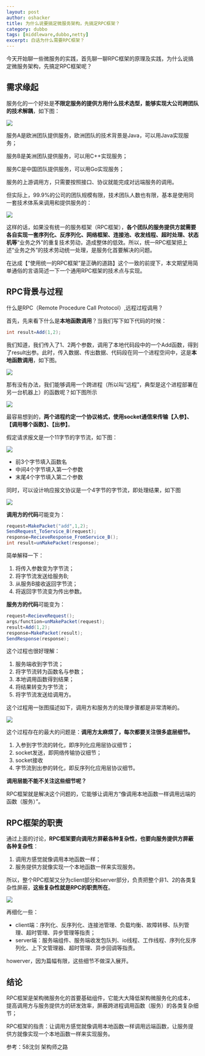 ```yaml
---
layout: post 
author: oshacker
title: 为什么说要搞定微服务架构，先搞定RPC框架？
category: dubbo
tags: [middleware,dubbo,netty]
excerpt: 白话为什么需要RPC框架？
---
```



今天开始聊一些微服务的实践，首先聊一聊RPC框架的原理及实践，为什么说搞定微服务架构，先搞定RPC框架呢？

## 需求缘起

服务化的一个好处是**不限定服务的提供方用什么技术选型，能够实现大公司跨团队的技术解耦**，如下图：

![](https://www.coderap.cn/assets/images/2020/05/rpc0.png)

服务A是欧洲团队提供服务，欧洲团队的技术背景是Java，可以用Java实现服务；

服务B是美洲团队提供服务，可以用C++实现服务；

服务C是中国团队提供服务，可以用Go实现服务；

服务的上游调用方，只需要按照接口、协议就能完成对远端服务的调用。

但实际上，99.9%的公司的团队规模有限，技术团队人数也有限，基本是使用同一套技术体系来调用和提供服务的：

![](https://www.coderap.cn/assets/images/2020/05/rpc1.png)

这样的话，如果没有统一的服务框架（RPC框架），**各个团队的服务提供方就需要各自实现一套序列化、反序列化、网络框架、连接池、收发线程、超时处理、状态机等**“业务之外”的重复技术劳动，造成整体的低效。所以，统一RPC框架把上述“业务之外”的技术劳动统一处理，是服务化首要解决的问题。

在达成【“使用统一的RPC框架”是正确的道路】这个一致的前提下，本文期望用简单通俗的言语简述一下一个通用RPC框架的技术点与实现。

## RPC背景与过程

什么是RPC（Remote Procedure Call Protocol）,远程过程调用？

首先，先来看下什么是**本地函数调用**？当我们写下如下代码的时候：
```java
int result=Add(1,2);
```

我们知道，我们传入了1、2两个参数，调用了本地代码段中的一个Add函数，得到了result出参。此时，传入数据、传出数据、代码段在同一个进程空间中，这是**本地函数调用**，如下图。

![](https://www.coderap.cn/assets/images/2020/05/rpc2.png)

那有没有办法，我们能够调用一个跨进程（所以叫“远程”，典型是这个进程部署在另一台机器上）的函数呢？如下图所示

![](https://www.coderap.cn/assets/images/2020/05/rpc3.png)

最容易想到的，**两个进程约定一个协议格式，使用socket通信来传输【入参】、【调用哪个函数】、【出参】**。

假定请求报文是一个11字节的字节流，如下图：

![](https://www.coderap.cn/assets/images/2020/05/rpc4.png)
+ 前3个字节填入函数名
+ 中间4个字节填入第一个参数
+ 末尾4个字节填入第二个参数

同时，可以设计响应报文协议是一个4字节的字节流，即处理结果，如下图

![](https://www.coderap.cn/assets/images/2020/05/rpc5.png)

**调用方的代码**可能变为：
```java
request=MakePacket("add",1,2);
SendRequest_ToService_B(request);
response=RecieveResponse_FromService_B();
int result=unMakePacket(response);
```

简单解释一下：
1. 将传入参数变为字节流；
2. 将字节流发送给服务B;
3. 从服务B接收返回字节流；
4. 将返回字节流变为传出参数。

**服务方的代码**可能变为：
```java
request=RecieveRequest();
args/function=unMakePacket(request);
result=Add(1,2);
response=MakePacket(result);
SendResponse(response);
```

这个过程也很好理解：
1. 服务端收到字节流；
2. 将字节流转为函数名与参数；
3. 本地调用函数得到结果；
4. 将结果转变为字节流；
5. 将字节流发送给调用方。

这个过程用一张图描述如下，调用方和服务方的处理步骤都是非常清晰的。

![](https://www.coderap.cn/assets/images/2020/05/rpc6.png)

这个过程存在的最大的问题是：**调用方太麻烦了，每次都要关注很多底层细节。**
1. 入参到字节流的转化，即序列化应用层协议细节；
2. socket发送，即网络传输协议细节；
3. socket接收
4. 字节流到出参的转化，即反序列化应用层协议细节。

**调用层能不能不关注这些细节呢？**

RPC框架就是解决这个问题的，它能够让调用方“像调用本地函数一样调用远端的函数（服务）”。

## RPC框架的职责

通过上面的讨论，**RPC框架要向调用方屏蔽各种复杂性，也要向服务提供方屏蔽各种复杂性**：
1. 调用方感觉就像调用本地函数一样；
2. 服务提供方就像实现一个本地函数一样来实现服务。

所以，整个RPC框架又分为client部分和server部分，负责把整个非1、2的各类复杂性屏蔽，**这些复杂性就是RPC的职责所在**。

![](https://www.coderap.cn/assets/images/2020/05/rpc7.jpeg)

再细化一些：
+ client端：序列化、反序列化、连接池管理、负载均衡、故障转移、队列管理、超时管理、异步管理等指责；
+ server端：服务端组件、服务端收发包队列、io线程、工作线程、序列化反序列化、上下文管理器、超时管理、异步回调等指责。

howerver，因为篇幅有限，这些细节不做深入展开。

## 结论

RPC框架是架构微服务化的首要基础组件，它能大大降低架构微服务化的成本，提高调用方与服务提供方的研发效率，屏蔽跨进程调用函数（服务）的各类复杂细节；

RPC框架的指责：让调用方感觉就像调用本地函数一样调用远端函数，让服务提供方就像实现一个本地函数一样来实现服务。


参考：58沈剑 架构师之路